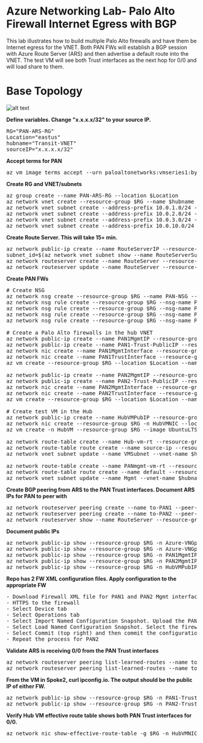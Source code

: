 # Azure Networking Lab- Palo Alto Firewall Internet Egress with BGP

This lab illustrates how to build multiple Palo Alto firewalls and have them be Internet egress for the VNET. Both PAN FWs will establish a BGP session with Azure Route Server (ARS) and then advertise a default route into the VNET. The test VM will see both Trust interfaces as the next hop for 0/0 and will load share to them.
# Base Topology
![alt text]()

**Define variables. Change "x.x.x.x/32" to your source IP.**
<pre lang="...">
RG="PAN-ARS-RG"
Location="eastus"
hubname="Transit-VNET"
sourceIP="x.x.x.x/32"
</pre>

**Accept terms for PAN**
<pre lang="...">
az vm image terms accept --urn paloaltonetworks:vmseries1:byol:latest
</pre>

**Create RG and VNET/subnets**
<pre lang="...">
az group create --name PAN-ARS-RG --location $Location
az network vnet create --resource-group $RG --name $hubname --location $Location --address-prefixes 10.0.0.0/16 --subnet-name GatewaySubnet --subnet-prefix 10.0.0.0/24
az network vnet subnet create --address-prefix 10.0.1.0/24 --name VMSubnet --resource-group $RG --vnet-name $hubname
az network vnet subnet create --address-prefix 10.0.2.0/24 --name FirewallSubnet --resource-group $RG --vnet-name $hubname
az network vnet subnet create --address-prefix 10.0.3.0/24 --name Mgmt --resource-group $RG --vnet-name $hubname
az network vnet subnet create --address-prefix 10.0.10.0/24 --name RouteServerSubnet --resource-group $RG --vnet-name $hubname
</pre>

**Create Route Server. This will take 15+ min.**
<pre lang="...">
az network public-ip create --name RouteServerIP --resource-group $RG --version IPv4 --sku Standard --location $Location
subnet_id=$(az network vnet subnet show --name RouteServerSubnet --resource-group $RG --vnet-name Transit-VNET --query id -o tsv) 
az network routeserver create --name RouteServer --resource-group $RG --hosted-subnet $subnet_id --public-ip-address RouteServerIP --location $Location
az network routeserver update --name RouteServer --resource-group $RG --allow-b2b-traffic true
</pre>

**Create PAN FWs**
<pre lang="...">
# Create NSG
az network nsg create --resource-group $RG --name PAN-NSG --location $Location
az network nsg rule create --resource-group $RG --nsg-name PAN-NSG --name PAN-NSG --access Allow --protocol "*" --direction Inbound --priority 100 --source-address-prefix 10.0.0.0/8 --source-port-range "*" --destination-address-prefix "*" --destination-port-range "*"
az network nsg rule create --resource-group $RG --nsg-name PAN-NSG --name SSH --access Allow --protocol "TCP" --direction Inbound --priority 200 --source-address-prefix "*" --source-port-range "*" --destination-address-prefix "*" --destination-port-range "22"
az network nsg rule create --resource-group $RG --nsg-name PAN-NSG --name HTTPS --access Allow --protocol "TCP" --direction Inbound --priority 300 --source-address-prefix "*" --source-port-range "*" --destination-address-prefix "*" --destination-port-range "443"
az network nsg rule create --resource-group $RG --nsg-name PAN-NSG --name Azure --access Allow --protocol "*" --direction Inbound --priority 400 --source-address-prefix AzureCloud.EastUS --source-port-range "*" --destination-address-prefix "*" --destination-port-range "*"

# Create a Palo Alto firewalls in the hub VNET
az network public-ip create --name PAN1MgmtIP --resource-group $RG --idle-timeout 30 --sku Standard
az network public-ip create --name PAN1-Trust-PublicIP --resource-group $RG --idle-timeout 30 --sku Standard
az network nic create --name PAN1MgmtInterface --resource-group $RG --subnet Mgmt --vnet-name $hubname --public-ip-address PAN1MgmtIP --private-ip-address 10.0.3.4 --ip-forwarding true --network-security-group PAN-NSG
az network nic create --name PAN1TrustInterface --resource-group $RG --subnet FirewallSubnet --vnet-name $hubname --private-ip-address 10.0.2.4 --ip-forwarding true --network-security-group PAN-NSG --public-ip-address PAN1-Trust-PublicIP 
az vm create --resource-group $RG --location $Location --name PAN1 --size Standard_D3_v2 --nics PAN1MgmtInterface PAN1TrustInterface  --image paloaltonetworks:vmseries1:byol:latest --admin-username azureuser --admin-password Msft123Msft123 --no-wait

az network public-ip create --name PAN2MgmtIP --resource-group $RG --idle-timeout 30 --sku Standard
az network public-ip create --name PAN2-Trust-PublicIP --resource-group $RG --idle-timeout 30 --sku Standard
az network nic create --name PAN2MgmtInterface --resource-group $RG --subnet Mgmt --vnet-name $hubname --public-ip-address PAN2MgmtIP --private-ip-address 10.0.3.5 --ip-forwarding true --network-security-group PAN-NSG
az network nic create --name PAN2TrustInterface --resource-group $RG --subnet FirewallSubnet --vnet-name $hubname --private-ip-address 10.0.2.5 --ip-forwarding true --network-security-group PAN-NSG --public-ip-address PAN2-Trust-PublicIP 
az vm create --resource-group $RG --location $Location --name PAN2 --size Standard_D3_v2 --nics PAN2MgmtInterface PAN2TrustInterface  --image paloaltonetworks:vmseries1:byol:latest --admin-username azureuser --admin-password Msft123Msft123 --no-wait

# Create test VM in the Hub
az network public-ip create --name HubVMPubIP --resource-group $RG --location $Location --allocation-method Dynamic
az network nic create --resource-group $RG -n HubVMNIC --location $Location --subnet VMSubnet --private-ip-address 10.0.1.4 --vnet-name $hubname --public-ip-address HubVMPubIP --ip-forwarding true
az vm create -n HubVM --resource-group $RG --image UbuntuLTS --admin-username azureuser --admin-password Msft123Msft123 --nics HubVMNIC --no-wait

az network route-table create --name Hub-vm-rt --resource-group $RG
az network route-table route create --name source-ip --resource-group $RG --route-table-name Hub-vm-rt --address-prefix $sourceIP --next-hop-type Internet
az network vnet subnet update --name VMSubnet --vnet-name $hubname --resource-group $RG --route-table Hub-vm-rt

az network route-table create --name PANmgmt-vm-rt --resource-group $RG --disable-bgp-route-propagation true
az network route-table route create --name default --resource-group $RG --route-table-name PANmgmt-vm-rt --address-prefix "0.0.0.0/0" --next-hop-type Internet
az network vnet subnet update --name Mgmt --vnet-name $hubname --resource-group $RG --route-table PANmgmt-vm-rt
</pre>

**Create BGP peering from ARS to the PAN Trust interfaces. Document ARS IPs for PAN to peer with**
<pre lang="...">
az network routeserver peering create --name to-PAN1 --peer-ip 10.0.2.4 --peer-asn 65010 --routeserver RouteServer --resource-group $RG
az network routeserver peering create --name to-PAN2 --peer-ip 10.0.2.5 --peer-asn 65010 --routeserver RouteServer --resource-group $RG
az network routeserver show --name RouteServer --resource-group $RG
</pre>

**Document public IPs**
<pre lang="...">
az network public-ip show --resource-group $RG -n Azure-VNGpubip1 --query "{address: ipAddress}"
az network public-ip show --resource-group $RG -n Azure-VNGpubip2 --query "{address: ipAddress}"
az network public-ip show --resource-group $RG -n PAN1MgmtIP --query "{address: ipAddress}"
az network public-ip show --resource-group $RG -n PAN2MgmtIP --query "{address: ipAddress}"
az network public-ip show --resource-group $RG -n HubVMPubIP --query "{address: ipAddress}"
</pre>

**Repo has 2 FW XML configuration files. Apply configuration to the appropriate FW**
<pre lang="...">
- Download Firewall XML file for PAN1 and PAN2 Mgmt interfaces: 
- HTTPS to the firewall
- Select Device tab
- Select Operations tab
- Select Import Named Configuration Snapshot. Upload the PAN1-BGP-ARS-Final file in this repo to PAN1.
- Select Load Named Configuration Snapshot. Select the firewall XML you previously uploaded.
- Select Commit (top right) and then commit the configuration
- Repeat the process for PAN2
</pre>

**Validate ARS is receiving 0/0 from the PAN Trust interfaces**
<pre lang="...">
az network routeserver peering list-learned-routes --name to-PAN1 --routeserver RouteServer --resource-group $RG
az network routeserver peering list-learned-routes --name to-PAN1 --routeserver RouteServer --resource-group $RG
</pre>

**From the VM in Spoke2, curl ipconfig.io. The output should be the public IP of either FW.**
<pre lang="...">
az network public-ip show --resource-group $RG -n PAN1-Trust-PublicIP --query "{address: ipAddress}"
az network public-ip show --resource-group $RG -n PAN2-Trust-PublicIP --query "{address: ipAddress}"
</pre>

**Verify Hub VM effective route table shows both PAN Trust interfaces for 0/0.**
<pre lang="...">
az network nic show-effective-route-table -g $RG -n HubVMNIC -o table
</pre>

